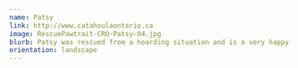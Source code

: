 ```yaml
---
name: Patsy
link: http://www.catahoulaontario.ca
image: RescuePawtrait-CRO-Patsy-04.jpg
blurb: Patsy was rescued from a hoarding situation and is a very happy girl who is learning how to be a dog for the first time.
orientation: landscape
---
```

